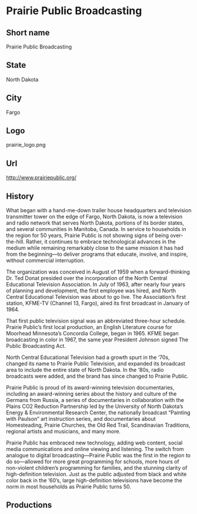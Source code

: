 # Prairie Public Broadcasting

## Short name

Prairie Public Broadcasting

## State

North Dakota

## City

Fargo

## Logo

prairie\_logo.png

## Url

http://www.prairiepublic.org/

## History

What began with a hand-me-down trailer house headquarters and television
transmitter tower on the edge of Fargo, North Dakota, is now a television and
radio network that serves North Dakota, portions of its border states, and several
communities in Manitoba, Canada. In service to households in the region for 50
years, Prairie Public is not showing signs of being over-the-hill. Rather, it
continues to embrace technological advances in the medium while remaining remarkably
close to the same mission it has had from the beginning—to deliver programs that
educate, involve, and inspire, without commercial interruption. 

The organization
was conceived in August of 1959 when a forward-thinking Dr. Ted Donat presided
over the incorporation of the North Central Educational Television Association.
In July of 1963, after nearly four years of planning and development, the first
employee was hired, and North Central Educational Television was about to go live.
The Association’s first station, KFME-TV (Channel 13, Fargo), aired its first
broadcast in January of 1964.

That first public television signal was an abbreviated
three-hour schedule. Prairie Public’s first local production, an English Literature
course for Moorhead Minnesota’s Concordia College, began in 1965. KFME began broadcasting
in color in 1967, the same year President Johnson signed The Public Broadcasting
Act. 

North Central Educational Television had a growth spurt in the ‘70s, changed
its name to Prairie Public Television, and expanded its broadcast area to include
the entire state of North Dakota. In the ‘80s, radio broadcasts were added, and
the brand has since changed to Prairie Public.

Prairie Public is proud of its
award-winning television documentaries, including an award-winning series about
the history and culture of the Germans from Russia, a series of documentaries
in collaboration with the Plains CO2 Reduction Partnership led by the University
of North Dakota’s Energy & Environmental Research Center, the nationally broadcast
“Painting with Paulson” art instruction series, and documentaries about Homesteading,
Prairie Churches, the Old Red Trail, Scandinavian Traditions, regional artists
and musicians, and many more.

Prairie Public has embraced new technology, adding
web content, social media communications and online viewing and listening. The
switch from analogue to digital broadcasting—Prairie Public was the first in the
region to do so—allowed for more great programming for schools, more hours of
non-violent children’s programming for families, and the stunning clarity of high-definition
television. Just as the public adjusted from black and white color back in the
‘60’s, large high-definition televisions have become the norm in most households
as Prairie Public turns 50.


## Productions


